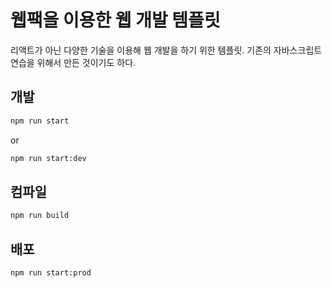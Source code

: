 # 웹팩을 이용한 웹 개발 템플릿
리액트가 아닌 다양한 기술을 이용해 웹 개발을 하기 위한 템플릿. 기존의 자바스크립트 연습을 위해서 만든 것이기도 하다.

## 개발
```bash
npm run start
```
or
```bash
npm run start:dev
```
## 컴파일
```bash
npm run build
```
## 배포
```bash
npm run start:prod
```
